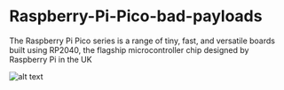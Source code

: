 # Raspberry-Pi-Pico-bad-payloads



The Raspberry Pi Pico series is a range of tiny, fast, and versatile boards built using RP2040, the flagship microcontroller chip designed by Raspberry Pi in the UK

![alt text](https://alselectro.files.wordpress.com/2021/02/c23.gif)
